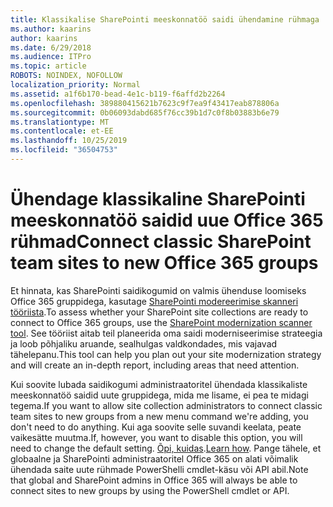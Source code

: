 ```yaml
---
title: Klassikalise SharePointi meeskonnatöö saidi ühendamine rühmaga
ms.author: kaarins
author: kaarins
ms.date: 6/29/2018
ms.audience: ITPro
ms.topic: article
ROBOTS: NOINDEX, NOFOLLOW
localization_priority: Normal
ms.assetid: a1f6b170-bead-4e1c-b119-f6affd2b2264
ms.openlocfilehash: 389880415621b7623c9f7ea9f43417eab878806a
ms.sourcegitcommit: 0b06093dabd685f76cc39b1d7c0f8b03883b6e79
ms.translationtype: MT
ms.contentlocale: et-EE
ms.lasthandoff: 10/25/2019
ms.locfileid: "36504753"
---
```

# <a name="connect-classic-sharepoint-team-sites-to-new-office-365-groups"></a><span data-ttu-id="3b572-102">Ühendage klassikaline SharePointi meeskonnatöö saidid uue Office 365 rühmad</span><span class="sxs-lookup"><span data-stu-id="3b572-102">Connect classic SharePoint team sites to new Office 365 groups</span></span>

<span data-ttu-id="3b572-103">Et hinnata, kas SharePointi saidikogumid on valmis ühenduse loomiseks Office 365 gruppidega, kasutage [SharePointi modereerimise skanneri tööriista](https://go.microsoft.com/fwlink/?linkid=873066).</span><span class="sxs-lookup"><span data-stu-id="3b572-103">To assess whether your SharePoint site collections are ready to connect to Office 365 groups, use the [SharePoint modernization scanner tool](https://go.microsoft.com/fwlink/?linkid=873066).</span></span> <span data-ttu-id="3b572-104">See tööriist aitab teil planeerida oma saidi moderniseerimise strateegia ja loob põhjaliku aruande, sealhulgas valdkondades, mis vajavad tähelepanu.</span><span class="sxs-lookup"><span data-stu-id="3b572-104">This tool can help you plan out your site modernization strategy and will create an in-depth report, including areas that need attention.</span></span>
  
<span data-ttu-id="3b572-105">Kui soovite lubada saidikogumi administraatoritel ühendada klassikaliste meeskonnatöö saidid uute gruppidega, mida me lisame, ei pea te midagi tegema.</span><span class="sxs-lookup"><span data-stu-id="3b572-105">If you want to allow site collection administrators to connect classic team sites to new groups from a new menu command we're adding, you don't need to do anything.</span></span> <span data-ttu-id="3b572-106">Kui aga soovite selle suvandi keelata, peate vaikesätte muutma.</span><span class="sxs-lookup"><span data-stu-id="3b572-106">If, however, you want to disable this option, you will need to change the default setting.</span></span> <span data-ttu-id="3b572-107">[Õpi, kuidas](https://go.microsoft.com/fwlink/?linkid=2004316).</span><span class="sxs-lookup"><span data-stu-id="3b572-107">[Learn how](https://go.microsoft.com/fwlink/?linkid=2004316).</span></span> <span data-ttu-id="3b572-108">Pange tähele, et globaalne ja SharePointi administraatoritel Office 365 on alati võimalik ühendada saite uute rühmade PowerShelli cmdlet-käsu või API abil.</span><span class="sxs-lookup"><span data-stu-id="3b572-108">Note that global and SharePoint admins in Office 365 will always be able to connect sites to new groups by using the PowerShell cmdlet or API.</span></span>
  

